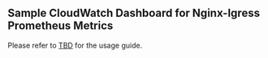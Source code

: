 ## Sample CloudWatch Dashboard for Nginx-Igress Prometheus Metrics
Please refer to [TBD](tbd.html) for the usage guide.